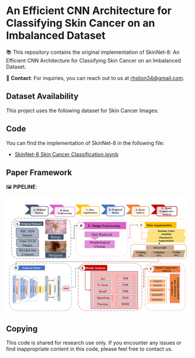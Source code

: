# An Efficient CNN Architecture for Classifying Skin Cancer on an Imbalanced Dataset

📚 This repository contains the original implementation of SkinNet-8: An Efficient CNN Architecture for Classifying Skin Cancer on an Imbalanced Dataset.

📧 **Contact**: For inquiries, you can reach out to us at <span style="color:blue">rhslion34@gmail.com</span>.

## Dataset Availability

This project uses the following dataset for Skin Cancer Images:

## Code

You can find the implementation of SkinNet-8 in the following file:

- [SkinNet-8 Skin Cancer Classification.ipynb](Model/SkinNet-8%20Skin%20Cancer%20Classification.ipynb)

## Paper Framework

🖼️ **PIPELINE**:

![PIPELINE](Model/FrameWork.png)

## Copying

This code is shared for research use only. If you encounter any issues or find inappropriate content in this code, please feel free to contact us.

